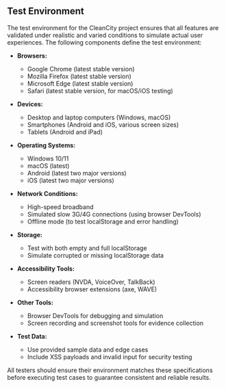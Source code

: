 ##  Test Environment

The test environment for the CleanCity project ensures that all features are validated under realistic and varied conditions to simulate actual user experiences. The following components define the test environment:

- **Browsers:**  
  - Google Chrome (latest stable version)  
  - Mozilla Firefox (latest stable version)  
  - Microsoft Edge (latest stable version)  
  - Safari (latest stable version, for macOS/iOS testing)

- **Devices:**  
  - Desktop and laptop computers (Windows, macOS)  
  - Smartphones (Android and iOS, various screen sizes)  
  - Tablets (Android and iPad)

- **Operating Systems:**  
  - Windows 10/11  
  - macOS (latest)  
  - Android (latest two major versions)  
  - iOS (latest two major versions)

- **Network Conditions:**  
  - High-speed broadband  
  - Simulated slow 3G/4G connections (using browser DevTools)  
  - Offline mode (to test localStorage and error handling)

- **Storage:**  
  - Test with both empty and full localStorage  
  - Simulate corrupted or missing localStorage data

- **Accessibility Tools:**  
  - Screen readers (NVDA, VoiceOver, TalkBack)  
  - Accessibility browser extensions (axe, WAVE)

- **Other Tools:**  
  - Browser DevTools for debugging and simulation  
  - Screen recording and screenshot tools for evidence collection

- **Test Data:**  
  - Use provided sample data and edge cases  
  - Include XSS payloads and invalid input for security testing

All testers should ensure their environment matches these specifications before executing test cases to guarantee consistent and reliable results.